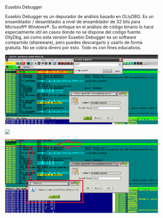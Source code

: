 Eusebio Debugger

Eusebio Debugger es un depurador de análisis basado en OLlyDBG.
Es un ensamblador / desamblador a nivel de ensamblador de 32 bits para Microsoft® Windows®.
Su enfoque en el análisis de código binario lo hace especialmente útil en casos donde no se dispone del código fuente. 
OllyDbg, asi como esta version Eusebio Debugger es un software compartido (shareware), pero puedes descargarlo y usarlo de forma gratuita.
No se cobra dinero por esto. Todo es con fines educativos.

![](https://github.com/eusebio-orozco/eusebio_debugger/blob/72dba5469d49db27cb6bf23d6d747de28c929114/2.png)

![](https://github.com/eusebio-orozco/eusebio_debugger/blob/67542d24411469c7abd5ed4ea405b0fef6d357ab/%EF%BC%91.png)

![](https://github.com/eusebio-orozco/eusebio_debugger/blob/948245cd413d8da1ecd65e8e875728154c7d6faf/3.png)

